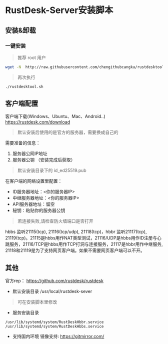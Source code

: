 # RustDesk-Server安装脚本

## 安装&卸载

### 一键安装
> 推荐 root 用户

```sh
wget -N  http://raw.githubusercontent.com/chengithubcangku/rustdesktool/main/rustdesktool.sh && chmod +x ./rustdesktool.sh && ./rustdesktool.sh
```

> 再次执行

```sh
./rustdesktool.sh
```

## 客户端配置

客户端下载(Windows、Ubuntu、Mac、Android..) https://rustdesk.com/download
>默认安装后使用的是官方的服务器，需要换成自己的

需要准备的信息：

1. 服务器公网IP地址 
2. 服务器公钥 （安装完成后获取）
> 默认安装目录下的 id_ed25519.pub

在客户端的网络设置里配置：
* ID服务器地址：<你的服务器IP>
* 中继服务器地址：<你的服务器IP>
* API服务器地址：留空
* 秘钥：粘贴你的服务器公钥

>若连接失败,请检查防火墙端口是否打开 

hbbs 监听21115(tcp), 21116(tcp/udp), 21118(tcp)，hbbr 监听21117(tcp), 21119(tcp)。21115是hbbs用作NAT类型测试，21116/UDP是hbbs用作ID注册与心跳服务，21116/TCP是hbbs用作TCP打洞与连接服务，21117是hbbr用作中继服务, 21118和21119是为了支持网页客户端。如果不需要网页客户端可以不开。


## 其他

官方rep： https://github.com/rustdesk/rustdesk

* 默认安装目录
/usr/local/rustdesk-sever
>可在安装脚本里修改

* 服务安装目录
```
/usr/lib/systemd/system/RustDeskHbbr.service
/usr/lib/systemd/system/RustDeskHbbs.service
```
* 支持国内环境
镜像支持: https://gitmirror.com/





